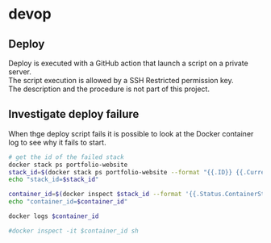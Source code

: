 # devop

## Deploy

Deploy is executed with a GitHub action that launch a script on a private server.  
The script execution is allowed by a SSH Restricted permission key.  
The description and the procedure is not part of this project.  

## Investigate deploy failure

When thge deploy script fails it is possible to look at the Docker container log to see why it fails to start.  
```sh
# get the id of the failed stack
docker stack ps portfolio-website
stack_id=$(docker stack ps portfolio-website --format "{{.ID}} {{.CurrentState}} {{.Error}}" | grep Failed | awk '{print $1}')
echo "stack_id=$stack_id"

container_id=$(docker inspect $stack_id --format '{{.Status.ContainerStatus.ContainerID}}')
echo "container_id=$container_id"

docker logs $container_id

#docker inspect -it $container_id sh
```
